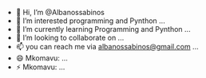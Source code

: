 - 👋 Hi, I’m @Albanossabinos
- 👀 I’m interested programming and Pynthon ...
- 🌱 I’m currently learning Programming and Pynthon ...
- 💞️ I’m looking to collaborate on ...
- 📫 you can reach me via albanossabinos@gmail.com ...
- 😄 Mkomavu: ...
- ⚡ Mkomavu: ...

<!---
Albanossabinos/Albanossabinos is a ✨ special ✨ repository because its `README.md` (this file) appears on your GitHub profile.
You can click the Preview link to take a look at your changes.
--->

